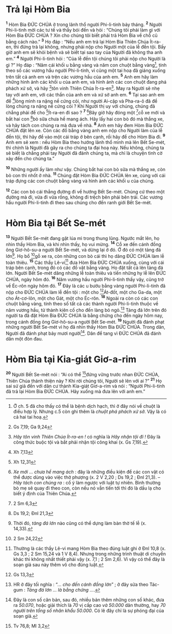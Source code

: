 # Trả lại Hòm Bia
<sup><b>1</b></sup> Hòm Bia ĐỨC CHÚA ở trong lãnh thổ người Phi-li-tinh bảy tháng. <sup><b>2</b></sup> Người Phi-li-tinh mời các tư tế và thầy bói đến và hỏi : “Chúng tôi phải làm gì với Hòm Bia ĐỨC CHÚA ? Xin cho chúng tôi biết phải trả Hòm Bia về chỗ cũ bằng cách nào.” <sup><b>3</b></sup> Họ đáp : “Nếu anh em trả lại Hòm Bia Thiên Chúa Ít-ra-en, thì đừng trả lại không, nhưng phải nộp cho Người một của lễ đền tội. Bấy giờ anh em sẽ khỏi bệnh và sẽ biết tại sao tay của Người đã không tha anh em.” <sup><b>4</b></sup> Người Phi-li-tinh hỏi : “Của lễ đền tội chúng tôi phải nộp cho Người là gì ?” Họ đáp : “Năm cái khối u bằng vàng và năm con chuột bằng vàng[^1], tính theo số các vương hầu người Phi-li-tinh, vì cũng một tai hoạ đã giáng xuống trên tất cả anh em và trên các vương hầu của anh em. <sup><b>5</b></sup> Anh em hãy làm những hình ảnh các khối u của anh em, và hình ảnh các con chuột đang phá phách xứ sở, và hãy [^1*]tôn vinh Thiên Chúa Ít-ra-en[^2]. May ra Người sẽ nhẹ tay với anh em, với các thần của anh em và xứ sở anh em. <sup><b>6</b></sup> Tại sao anh em để [^2*]lòng mình ra nặng nề cứng cỏi, như người Ai-cập và Pha-ra-ô đã để lòng chúng ra nặng nề cứng cỏi ? Khi Người thị uy với chúng, chúng đã chẳng phải để cho [^3*]Ít-ra-en đi sao ? <sup><b>7</b></sup> [^3]Bây giờ hãy đóng một [^4*]cỗ xe mới và bắt hai con [^5*]bò sữa chưa hề mang ách. Hãy lấy hai con bò đó mà thắng xe, và hãy tách con chúng ra mà đưa về nhà. <sup><b>8</b></sup> Anh em hãy đem Hòm Bia ĐỨC CHÚA đặt lên xe. Còn các đồ bằng vàng anh em nộp cho Người làm của lễ đền tội, thì hãy để vào một cái tráp ở bên cạnh, rồi hãy để cho Hòm Bia đi. <sup><b>9</b></sup> Anh em sẽ xem : nếu Hòm Bia theo hướng lãnh thổ mình mà lên Bết Se-mét, thì chính là Người đã gây ra cho chúng ta đại hoạ này. Nếu không, chúng ta sẽ biết là chẳng phải tay Người đã đánh chúng ta, mà chỉ là chuyện tình cờ xảy đến cho chúng ta.”

<sup><b>10</b></sup> Những người ấy làm như vậy. Chúng bắt hai con bò sữa mà thắng xe, còn bò con thì nhốt ở nhà. <sup><b>11</b></sup> Chúng đặt Hòm Bia ĐỨC CHÚA lên xe, cùng với cái tráp đựng các con chuột bằng vàng và hình ảnh các khối u của chúng.

<sup><b>12</b></sup> Các con bò cái thẳng đường đi về hướng Bết Se-mét. Chúng cứ theo một đường mà đi, vừa đi vừa rống, không đi trệch bên phải bên trái. Các vương hầu người Phi-li-tinh đi theo sau chúng cho đến ranh giới Bết Se-mét.

# Hòm Bia tại Bết Se-mét
<sup><b>13</b></sup> Người Bết Se-mét đang gặt lúa mì trong thung lũng. Ngước mắt lên, họ nhìn thấy Hòm Bia, và khi nhìn thấy, họ vui mừng. <sup><b>14</b></sup> Cỗ xe đến cánh đồng ông Giơ-hô-su-a người Bết Se-mét, và dừng lại ở đó. Ở đó có một tảng đá lớn[^4]. Họ bổ [^6*]gỗ xe ra, còn những con bò cái thì họ dâng ĐỨC CHÚA làm lễ toàn thiêu. <sup><b>15</b></sup> Các thầy Lê-vi[^5] đưa Hòm Bia ĐỨC CHÚA xuống, cùng với cái tráp bên cạnh, trong đó có các đồ vật bằng vàng. Họ đặt tất cả lên tảng đá lớn. Người Bết Se-mét dâng những lễ toàn thiêu và tiến những hy lễ lên ĐỨC CHÚA, ngày hôm đó. <sup><b>16</b></sup> Năm vương hầu người Phi-li-tinh thấy vậy, cũng trở về Éc-rôn ngày hôm đó. <sup><b>17</b></sup> Đây là các u bướu bằng vàng người Phi-li-tinh đã nộp cho ĐỨC CHÚA làm lễ đền tội : một cho [^7*]Át-đốt, một cho Ga-da, một cho Át-cơ-lôn, một cho Gát, một cho Éc-rôn. <sup><b>18</b></sup> Ngoài ra còn có các con chuột bằng vàng, tính theo số tất cả các thành người Phi-li-tinh thuộc về năm vương hầu, từ thành kiên cố cho đến làng bỏ ngỏ.[^6] Tảng đá lớn trên đó người ta đã đặt Hòm Bia ĐỨC CHÚA là bằng chứng cho đến ngày hôm nay, trong cánh đồng ông Giơ-hô-su-a người Bết Se-mét. <sup><b>19</b></sup> Người đã đánh phạt những người Bết Se-mét vì họ đã nhìn thấy Hòm Bia ĐỨC CHÚA. Trong dân, Người đã đánh phạt bảy mươi người[^7]. Dân để tang vì ĐỨC CHÚA đã đánh dân một đòn đau.

# Hòm Bia tại Kia-giát Giơ-a-rim
<sup><b>20</b></sup> Người Bết Se-mét nói : “Ai có thể [^8*]đứng vững trước nhan ĐỨC CHÚA, Thiên Chúa thánh thiện này ? Khi rời chúng tôi, Người sẽ lên với ai ?” <sup><b>21</b></sup> Họ sai sứ giả đến với dân cư thành Kia-giát Giơ-a-rim và nói : “Người Phi-li-tinh đã trả lại Hòm Bia ĐỨC CHÚA. Hãy xuống mà đưa lên với anh em.”

[^1]: Ở ch. 5 đã cho thấy có thể là bệnh dịch hạch, thì ở đây nói về chuột là điều hợp lý. Nhưng c.5 còn ghi thêm là <i>chuột phá phách xứ sở</i>. Vậy là có cả hai tai hoạ.
[^2]: <i>Hãy tôn vinh Thiên Chúa Ít-ra-en !</i> có nghĩa là <i>Hãy nhận tội đi !</i> Đây là công thức buộc tội và bắt phải nhận tội công khai (x. Gs 7,19).
[^3]: <i>Xe mới ... chưa hề mang ách</i> : đây là những điều kiện để các con vật có thể được dùng vào việc thờ phượng (x. 2 V 2,20 ; Ds 19,2 ; Đnl 21,3). – <i>Hãy tách con chúng ra</i> : cố ý làm ngược với luật tự nhiên. Bình thường bò mẹ sẽ quay đi theo con, còn nếu nó vẫn tiến tới thì đó là dấu lạ cho biết ý định của Thiên Chúa.
[^4]: Thời đó, <i>tảng đá lớn</i> nào cũng có thể dựng làm bàn thờ tế lễ (x. 14,33).
[^5]: Thường là các thầy Lê-vi mang Hòm Bia theo đúng luật ghi ở Đnl 10,8 (x. Gs 3,3 ; 2 Sm 15,24 và 1 V 8,4). Nhưng trong những trình thuật di chuyển khác thì không nhất thiết phải vậy (x. 7,1 ; 2 Sm 2,6). Vì vậy có thể đây là soạn giả sau này thêm vô cho đúng luật.
[^6]: HR ở đây tối nghĩa : “<i>... cho đến cánh đồng lớn</i>” ; ở đây sửa theo Tác-gum : <i>Tảng đá lớn ... là bằng chứng ...</i>.
[^7]: Đây là con số căn bản, sau đó, nhiều bản thêm những con số khác, đưa ra <i>50.070</i>, hoặc giải thích là <i>70</i> vị cấp cao <i>và 50.000</i> dân thường, hay <i>70 người trên tổng số nhân khẩu 50.000</i>. Có lẽ đây chỉ là sự phóng đại của soạn giả.
[^1*]: Gs 7,19; Ga 9,24
[^2*]: Xh 7,13
[^3*]: Xh 12,31
[^4*]: 2 Sm 6,3
[^5*]: Ds 19,2; Đnl 21,3
[^6*]: 2 Sm 24,22
[^7*]: Gs 13,3
[^8*]: Tv 76,8; Ml 3,2
